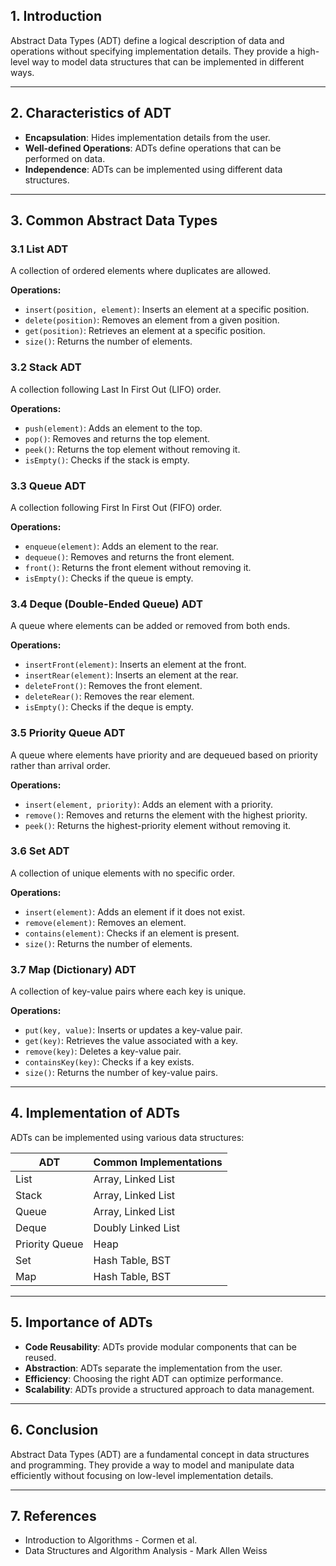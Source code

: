 ## 1. Introduction

Abstract Data Types (ADT) define a logical description of data and operations without specifying implementation details. They provide a high-level way to model data structures that can be implemented in different ways.

---

## 2. Characteristics of ADT

- **Encapsulation**: Hides implementation details from the user.
- **Well-defined Operations**: ADTs define operations that can be performed on data.
- **Independence**: ADTs can be implemented using different data structures.

---

## 3. Common Abstract Data Types

### 3.1 List ADT

A collection of ordered elements where duplicates are allowed.

**Operations:**

- `insert(position, element)`: Inserts an element at a specific position.
- `delete(position)`: Removes an element from a given position.
- `get(position)`: Retrieves an element at a specific position.
- `size()`: Returns the number of elements.

### 3.2 Stack ADT

A collection following Last In First Out (LIFO) order.

**Operations:**

- `push(element)`: Adds an element to the top.
- `pop()`: Removes and returns the top element.
- `peek()`: Returns the top element without removing it.
- `isEmpty()`: Checks if the stack is empty.

### 3.3 Queue ADT

A collection following First In First Out (FIFO) order.

**Operations:**

- `enqueue(element)`: Adds an element to the rear.
- `dequeue()`: Removes and returns the front element.
- `front()`: Returns the front element without removing it.
- `isEmpty()`: Checks if the queue is empty.

### 3.4 Deque (Double-Ended Queue) ADT

A queue where elements can be added or removed from both ends.

**Operations:**

- `insertFront(element)`: Inserts an element at the front.
- `insertRear(element)`: Inserts an element at the rear.
- `deleteFront()`: Removes the front element.
- `deleteRear()`: Removes the rear element.
- `isEmpty()`: Checks if the deque is empty.

### 3.5 Priority Queue ADT

A queue where elements have priority and are dequeued based on priority rather than arrival order.

**Operations:**

- `insert(element, priority)`: Adds an element with a priority.
- `remove()`: Removes and returns the element with the highest priority.
- `peek()`: Returns the highest-priority element without removing it.

### 3.6 Set ADT

A collection of unique elements with no specific order.

**Operations:**

- `insert(element)`: Adds an element if it does not exist.
- `remove(element)`: Removes an element.
- `contains(element)`: Checks if an element is present.
- `size()`: Returns the number of elements.

### 3.7 Map (Dictionary) ADT

A collection of key-value pairs where each key is unique.

**Operations:**

- `put(key, value)`: Inserts or updates a key-value pair.
- `get(key)`: Retrieves the value associated with a key.
- `remove(key)`: Deletes a key-value pair.
- `containsKey(key)`: Checks if a key exists.
- `size()`: Returns the number of key-value pairs.

---

## 4. Implementation of ADTs

ADTs can be implemented using various data structures:

|ADT|Common Implementations|
|---|---|
|List|Array, Linked List|
|Stack|Array, Linked List|
|Queue|Array, Linked List|
|Deque|Doubly Linked List|
|Priority Queue|Heap|
|Set|Hash Table, BST|
|Map|Hash Table, BST|

---

## 5. Importance of ADTs

- **Code Reusability**: ADTs provide modular components that can be reused.
- **Abstraction**: ADTs separate the implementation from the user.
- **Efficiency**: Choosing the right ADT can optimize performance.
- **Scalability**: ADTs provide a structured approach to data management.

---

## 6. Conclusion

Abstract Data Types (ADT) are a fundamental concept in data structures and programming. They provide a way to model and manipulate data efficiently without focusing on low-level implementation details.

---

## 7. References

- Introduction to Algorithms - Cormen et al.
- Data Structures and Algorithm Analysis - Mark Allen Weiss